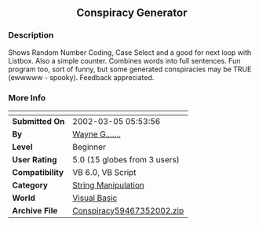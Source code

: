 ﻿<div align="center">

## Conspiracy Generator


</div>

### Description

Shows Random Number Coding, Case Select and a good for next loop with Listbox. Also a simple counter. Combines words into full sentences. Fun program too, sort of funny, but some generated conspiracies may be TRUE (ewwwww - spooky). Feedback appreciated.
 
### More Info
 


<span>             |<span>
---                |---
**Submitted On**   |2002-03-05 05:53:56
**By**             |[Wayne G\.\.\.\.\.\.\.](https://github.com/Planet-Source-Code/PSCIndex/blob/master/ByAuthor/wayne-g.md)
**Level**          |Beginner
**User Rating**    |5.0 (15 globes from 3 users)
**Compatibility**  |VB 6\.0, VB Script
**Category**       |[String Manipulation](https://github.com/Planet-Source-Code/PSCIndex/blob/master/ByCategory/string-manipulation__1-5.md)
**World**          |[Visual Basic](https://github.com/Planet-Source-Code/PSCIndex/blob/master/ByWorld/visual-basic.md)
**Archive File**   |[Conspiracy59467352002\.zip](https://github.com/Planet-Source-Code/wayne-g-conspiracy-generator__1-32361/archive/master.zip)








